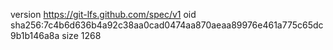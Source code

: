 version https://git-lfs.github.com/spec/v1
oid sha256:7c4b6d636b4a92c38aa0cad0474aa870aeaa89976e461a775c65dc9b1b146a8a
size 1268
